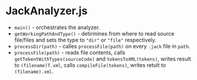 # JackAnalyzer.js


- `main()` - orchestrates the analyzer.
- `getWorkingPathAndType()` - detirmines from where to read source file/files and sets the type to `"dir"` or `"file"` respectively.  
- `processDir(path)` - calles `processFile(path)` on every `.jack` file in `path`.
- `processFile(path)` - reads file contents, calls `getTokentWithTypes(sourceCode)` and `tokensToXML(tokens)`, writes result to `(filename)T.xml`, calls `compileFile(tokens)`, writes retult to `(filename).xml`.
